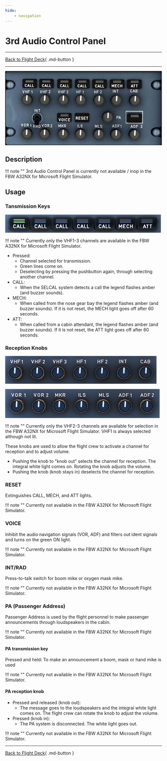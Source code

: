 ```yaml
---
hide:
    - navigation
---
```


# 3rd Audio Control Panel

---

[Back to Flight Deck](../index.md){ .md-button }

---

![3rd Audio Control Panel](../../../assets/a32nx-briefing/overhead-panel/3rd-acp.jpg "3rd Audio Control Panel")

## Description

!!! note ""
    3rd Audio Control Panel is currently not available / inop in the FBW A32NX for Microsoft Flight Simulator.

## Usage

### Tansmission Keys

![RMP Transmission Keys](../../../assets/a32nx-briefing/pedestal/RMP-transmission-keys.png)

!!! note ""
    Currently only the VHF1-3 channels are available in the FBW A32NX for Microsoft Flight Simulator.

- Pressed:
    - Channel selected for transmission.
    - Green lines come on.
    - Deselecting by pressing the pushbutton again, through selecting another channel.
- CALL:
    -  When the SELCAL system detects a call the legend flashes amber (and buzzer sounds).
- MECH:
    - When called from the nose gear bay the legend flashes amber (and buzzer sounds). If it is not reset, the MECH light goes off after 60 seconds.
- ATT:
    - When called from a cabin attendant, the legend flashes amber (and buzzer sounds). If it is not reset, the ATT light goes off after 60 seconds.

### Reception Knobs

![Reception Knobs](../../../assets/a32nx-briefing/pedestal/RMP-reception-knobs-1.png "Reception Knobs")

![Reception Knobs](../../../assets/a32nx-briefing/pedestal/RMP-receiption-knobs-2.png "Reception Knobs")

!!! note ""
    Currently only the VHF2-3 channels are available for selection in the FBW A32NX for Microsoft Flight Simulator. VHF1 is always selected although not lit.

These knobs are used to allow the flight crew to activate a channel for reception and to adjust volume.

- Pushing the knob to "knob out" selects the channel for reception. The integral white light comes on. Rotating the knob adjusts the volume.
- Pushing the knob (knob stays in) deselects the channel for reception.

### RESET

Extinguishes CALL, MECH, and ATT lights.

!!! note ""
    Currently not available in the FBW A32NX for Microsoft Flight Simulator.

### VOICE

Inhibit the audio navigation signals (VOR, ADF) and filters out ident signals and turns on the green ON light.

!!! note ""
    Currently not available in the FBW A32NX for Microsoft Flight Simulator.

### INT/RAD

Press-to-talk switch for boom mike or oxygen mask mike.

!!! note ""
    Currently not available in the FBW A32NX for Microsoft Flight Simulator.

### PA (Passenger Address)

Passenger Address is used by the flight personnel to make passenger announcements through loudspeakers in the cabin.

!!! note ""
    Currently not available in the FBW A32NX for Microsoft Flight Simulator.

#### PA transmission key

Pressed and held: To make an announcement a boom, mask or hand mike is used

!!! note ""
    Currently not available in the FBW A32NX for Microsoft Flight Simulator.

#### PA reception knob

- Pressed and released (knob out):
    - The message goes to the loudspeakers and the integral white light comes on. The flight crew can rotate the knob to adjust the volume.
- Pressed (knob in):
    - The PA system is disconnected. The white light goes out.

!!! note ""
    Currently not available in the FBW A32NX for Microsoft Flight Simulator.


---

[Back to Flight Deck](../index.md){ .md-button }
